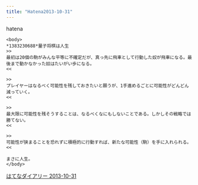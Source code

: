 ```yaml
---
title: "Hatena2013-10-31"
---
```


hatena

```
<body>
*1383230688*量子将棋は人生
>>
最初は20個の駒がみんな平等に不確定だが、真っ先に飛車として行動した奴が飛車になる。最後まで動かなかった奴はたいがい歩になる。
<<

>>
プレイヤーはなるべく可能性を残しておきたいと願うが、1手進めるごとに可能性がどんどん減っていく。
<<

>>
最大限に可能性を残そうすることは、なるべくなにもしないことである。しかしその戦略では勝てない。
<<

>>
可能性が狭まることを恐れずに積極的に行動すれば、新たな可能性（駒）を手に入れられる。
<<

まさに人生。
</body>
```


[はてなダイアリー 2013-10-31](https://nishiohirokazu.hatenadiary.org/archive/2013/10/31)